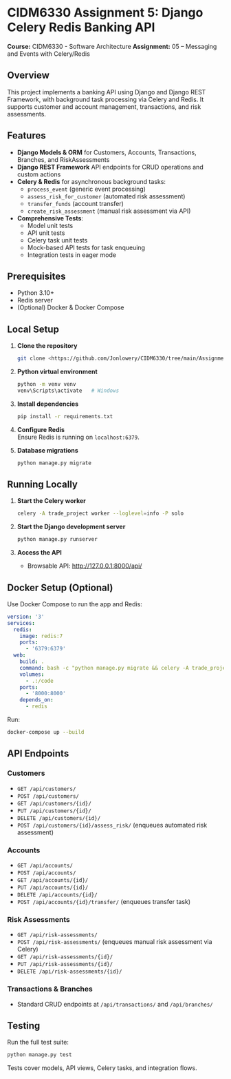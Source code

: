 # CIDM6330 Assignment 5: Django Celery Redis Banking API

**Course:** CIDM6330 - Software Architecture 
**Assignment:** 05 – Messaging and Events with Celery/Redis

## Overview

This project implements a banking API using Django and Django REST Framework, with background task processing via Celery and Redis. It supports customer and account management, transactions, and risk assessments.

## Features

- **Django Models & ORM** for Customers, Accounts, Transactions, Branches, and RiskAssessments  
- **Django REST Framework** API endpoints for CRUD operations and custom actions  
- **Celery & Redis** for asynchronous background tasks:  
  - `process_event` (generic event processing)  
  - `assess_risk_for_customer` (automated risk assessment)  
  - `transfer_funds` (account transfer)  
  - `create_risk_assessment` (manual risk assessment via API)  
- **Comprehensive Tests**:  
  - Model unit tests  
  - API unit tests  
  - Celery task unit tests  
  - Mock-based API tests for task enqueuing  
  - Integration tests in eager mode

## Prerequisites

- Python 3.10+  
- Redis server  
- (Optional) Docker & Docker Compose  

## Local Setup

1. **Clone the repository**  
   ```bash
   git clone <https://github.com/Jonlowery/CIDM6330/tree/main/Assignment5>
   ```

2. **Python virtual environment**  
   ```bash
   python -m venv venv
   venv\Scripts\activate   # Windows
   ```

3. **Install dependencies**  
   ```bash
   pip install -r requirements.txt
   ```

4. **Configure Redis**  
   Ensure Redis is running on `localhost:6379`.  

5. **Database migrations**  
   ```bash
   python manage.py migrate
   ```

## Running Locally

1. **Start the Celery worker**  
   ```bash
   celery -A trade_project worker --loglevel=info -P solo
   ```

2. **Start the Django development server**  
   ```bash
   python manage.py runserver
   ```

3. **Access the API**  
   - Browsable API: http://127.0.0.1:8000/api/  

## Docker Setup (Optional)

Use Docker Compose to run the app and Redis:

```yaml
version: '3'
services:
  redis:
    image: redis:7
    ports:
      - '6379:6379'
  web:
    build: .
    command: bash -c "python manage.py migrate && celery -A trade_project worker --loglevel=info -P solo & python manage.py runserver 0.0.0.0:8000"
    volumes:
      - .:/code
    ports:
      - '8000:8000'
    depends_on:
      - redis
```

Run:

```bash
docker-compose up --build
```

## API Endpoints

### Customers
- `GET /api/customers/`
- `POST /api/customers/`
- `GET /api/customers/{id}/`
- `PUT /api/customers/{id}/`
- `DELETE /api/customers/{id}/`
- `POST /api/customers/{id}/assess_risk/` (enqueues automated risk assessment)

### Accounts
- `GET /api/accounts/`
- `POST /api/accounts/`
- `GET /api/accounts/{id}/`
- `PUT /api/accounts/{id}/`
- `DELETE /api/accounts/{id}/`
- `POST /api/accounts/{id}/transfer/` (enqueues transfer task)

### Risk Assessments
- `GET /api/risk-assessments/`
- `POST /api/risk-assessments/` (enqueues manual risk assessment via Celery)
- `GET /api/risk-assessments/{id}/`
- `PUT /api/risk-assessments/{id}/`
- `DELETE /api/risk-assessments/{id}/`

### Transactions & Branches
- Standard CRUD endpoints at `/api/transactions/` and `/api/branches/`

## Testing

Run the full test suite:

```bash
python manage.py test
```

Tests cover models, API views, Celery tasks, and integration flows.


